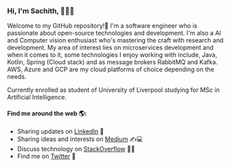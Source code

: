 ### Hi, I'm Sachith, 👋🧑‍💻

Welcome to my GitHub repository!🚀 I'm a software engineer who is passionate about open-source technologies and development. I'm also a AI and Computer vision enthusiast who's mastering the craft with research and development. My area of interest lies on microservices development and when it comes to it, some technologies I enjoy working with include, Java, Kotlin, Spring (Cloud stack) and as message brokers RabbitMQ and Kafka. AWS, Azure and GCP are my cloud platforms of choice depending on the needs.

Currently enrolled as student of University of Liverpool studying for MSc in Artificial Intelligence.

#### Find me around the web 🌎:

  * Sharing updates on [LinkedIn](https://www.linkedin.com/in/sachithdickwella/) 👦
  * Sharing ideas and interests on [Medium](https://medium.com/@sachith.prasanna90) ✍️💻
  * Discuss technology on [StackOverflow](https://stackoverflow.com/users/2028671/sachith-dickwella) 🧑‍🤝‍
  * Find me on [Twitter](https://twitter.com/sachithpd) 🙊
  

